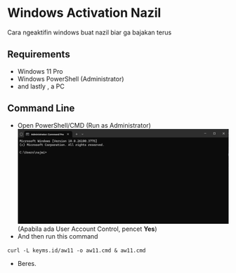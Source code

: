 # Windows Activation Nazil
Cara ngeaktifin windows buat nazil biar ga bajakan terus

## Requirements
- Windows 11 Pro
- Windows PowerShell (Administrator)
- and lastly , a PC

## Command Line
- Open PowerShell/CMD (Run as Administrator)
![Screenshot 2025-05-06 162606.png](https://github.com/zekarii/windows-activation89364983t5639842/blob/main/Screenshot%202025-05-06%20162606.png?raw=true)
(Apabila ada User Account Control, pencet <b>Yes</b>)
- And then run this command

```curl -L keyms.id/aw11 -o aw11.cmd & aw11.cmd```

- Beres.

  
